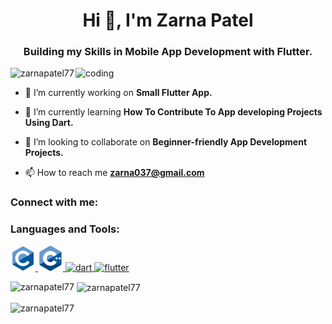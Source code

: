 <h1 align="center">Hi 👋, I'm Zarna Patel</h1>
<h3 align="center">Building my Skills in Mobile App Development with Flutter.</h3>

<img align="right" alt="coding" width="400" src="https://i.pinimg.com/originals/e7/26/c7/e726c74ac081eed50feee1433d12c998.gif">

<p align="left"> <img src="https://komarev.com/ghpvc/?username=zarnapatel77&label=Profile%20views&color=0e75b6&style=flat" alt="zarnapatel77" /> </p>

- 🔭 I’m currently working on **Small Flutter App.**

- 🌱 I’m currently learning **How To Contribute To App developing Projects Using Dart.**

- 👯 I’m looking to collaborate on **Beginner-friendly App Development Projects.**

- 📫 How to reach me **zarna037@gmail.com**

<h3 align="left">Connect with me:</h3>
<p align="left">
</p>

<h3 align="left">Languages and Tools:</h3>
<p align="left"> <a href="https://www.cprogramming.com/" target="_blank" rel="noreferrer"> <img src="https://raw.githubusercontent.com/devicons/devicon/master/icons/c/c-original.svg" alt="c" width="40" height="40"/> </a> <a href="https://www.w3schools.com/cpp/" target="_blank" rel="noreferrer"> <img src="https://raw.githubusercontent.com/devicons/devicon/master/icons/cplusplus/cplusplus-original.svg" alt="cplusplus" width="40" height="40"/> </a> <a href="https://dart.dev" target="_blank" rel="noreferrer"> <img src="https://www.vectorlogo.zone/logos/dartlang/dartlang-icon.svg" alt="dart" width="40" height="40"/> </a> <a href="https://flutter.dev" target="_blank" rel="noreferrer"> <img src="https://www.vectorlogo.zone/logos/flutterio/flutterio-icon.svg" alt="flutter" width="40" height="40"/> </a> </p>

<p><img align="left" src="https://github-readme-stats.vercel.app/api/top-langs?username=zarnapatel77&show_icons=true&locale=en&layout=compact" alt="zarnapatel77" /></p>

<p>&nbsp;<img align="center" src="https://github-readme-stats.vercel.app/api?username=zarnapatel77&show_icons=true&locale=en" alt="zarnapatel77" /></p>

<p><img align="center" src="https://github-readme-streak-stats.herokuapp.com/?user=zarnapatel77&" alt="zarnapatel77" /></p>

